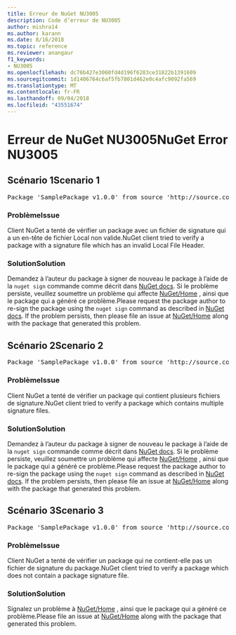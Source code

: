 ```yaml
---
title: Erreur de NuGet NU3005
description: Code d’erreur de NU3005
author: mishra14
ms.author: karann
ms.date: 8/16/2018
ms.topic: reference
ms.reviewer: anangaur
f1_keywords:
- NU3005
ms.openlocfilehash: dc76b427e3060fd4d196f6283ce31822b1391609
ms.sourcegitcommit: 1d1406764c6af5fb7801d462e0c4afc9092fa569
ms.translationtype: MT
ms.contentlocale: fr-FR
ms.lasthandoff: 09/04/2018
ms.locfileid: "43551674"
---
```

# <a name="nuget-error-nu3005"></a><span data-ttu-id="2082f-103">Erreur de NuGet NU3005</span><span class="sxs-lookup"><span data-stu-id="2082f-103">NuGet Error NU3005</span></span>

## <a name="scenario-1"></a><span data-ttu-id="2082f-104">Scénario 1</span><span class="sxs-lookup"><span data-stu-id="2082f-104">Scenario 1</span></span>

<pre>Package 'SamplePackage v1.0.0' from source 'http://source.com/index.json': The package contains an invalid package signature file.</pre>

### <a name="issue"></a><span data-ttu-id="2082f-105">Problème</span><span class="sxs-lookup"><span data-stu-id="2082f-105">Issue</span></span>

<span data-ttu-id="2082f-106">Client NuGet a tenté de vérifier un package avec un fichier de signature qui a un en-tête de fichier Local non valide.</span><span class="sxs-lookup"><span data-stu-id="2082f-106">NuGet client tried to verify a package with a signature file which has an invalid Local File Header.</span></span>


### <a name="solution"></a><span data-ttu-id="2082f-107">Solution</span><span class="sxs-lookup"><span data-stu-id="2082f-107">Solution</span></span>

<span data-ttu-id="2082f-108">Demandez à l’auteur du package à signer de nouveau le package à l’aide de la `nuget sign` commande comme décrit dans [NuGet docs](https://docs.microsoft.com/en-us/nuget/create-packages/sign-a-package). Si le problème persiste, veuillez soumettre un problème qui affecte [NuGet/Home](https://github.com/NuGet/Home/issues) , ainsi que le package qui a généré ce problème.</span><span class="sxs-lookup"><span data-stu-id="2082f-108">Please request the package author to re-sign the package using the `nuget sign` command as described in [NuGet docs](https://docs.microsoft.com/en-us/nuget/create-packages/sign-a-package). If the problem persists, then please file an issue at [NuGet/Home](https://github.com/NuGet/Home/issues) along with the package that generated this problem.</span></span>



## <a name="scenario-2"></a><span data-ttu-id="2082f-109">Scénario 2</span><span class="sxs-lookup"><span data-stu-id="2082f-109">Scenario 2</span></span>

<pre>Package 'SamplePackage v1.0.0' from source 'http://source.com/index.json': The package contains multiple package signature files.</pre>

### <a name="issue"></a><span data-ttu-id="2082f-110">Problème</span><span class="sxs-lookup"><span data-stu-id="2082f-110">Issue</span></span>

<span data-ttu-id="2082f-111">Client NuGet a tenté de vérifier un package qui contient plusieurs fichiers de signature.</span><span class="sxs-lookup"><span data-stu-id="2082f-111">NuGet client tried to verify a package which contains multiple signature files.</span></span>


### <a name="solution"></a><span data-ttu-id="2082f-112">Solution</span><span class="sxs-lookup"><span data-stu-id="2082f-112">Solution</span></span>

<span data-ttu-id="2082f-113">Demandez à l’auteur du package à signer de nouveau le package à l’aide de la `nuget sign` commande comme décrit dans [NuGet docs](https://docs.microsoft.com/en-us/nuget/create-packages/sign-a-package). Si le problème persiste, veuillez soumettre un problème qui affecte [NuGet/Home](https://github.com/NuGet/Home/issues) , ainsi que le package qui a généré ce problème.</span><span class="sxs-lookup"><span data-stu-id="2082f-113">Please request the package author to re-sign the package using the `nuget sign` command as described in [NuGet docs](https://docs.microsoft.com/en-us/nuget/create-packages/sign-a-package). If the problem persists, then please file an issue at [NuGet/Home](https://github.com/NuGet/Home/issues) along with the package that generated this problem.</span></span>



## <a name="scenario-3"></a><span data-ttu-id="2082f-114">Scénario 3</span><span class="sxs-lookup"><span data-stu-id="2082f-114">Scenario 3</span></span>

<pre>Package 'SamplePackage v1.0.0' from source 'http://source.com/index.json': The package does not contain a valid package signature file.</pre>

### <a name="issue"></a><span data-ttu-id="2082f-115">Problème</span><span class="sxs-lookup"><span data-stu-id="2082f-115">Issue</span></span>

<span data-ttu-id="2082f-116">Client NuGet a tenté de vérifier un package qui ne contient-elle pas un fichier de signature du package.</span><span class="sxs-lookup"><span data-stu-id="2082f-116">NuGet client tried to verify a package which does not contain a package signature file.</span></span>


### <a name="solution"></a><span data-ttu-id="2082f-117">Solution</span><span class="sxs-lookup"><span data-stu-id="2082f-117">Solution</span></span>

<span data-ttu-id="2082f-118">Signalez un problème à [NuGet/Home](https://github.com/NuGet/Home/issues) , ainsi que le package qui a généré ce problème.</span><span class="sxs-lookup"><span data-stu-id="2082f-118">Please file an issue at [NuGet/Home](https://github.com/NuGet/Home/issues) along with the package that generated this problem.</span></span>


